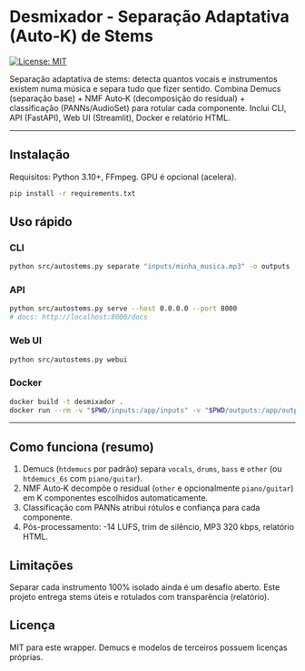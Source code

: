 # Desmixador - Separação Adaptativa (Auto‑K) de Stems

[![License: MIT](https://img.shields.io/badge/License-MIT-blue.svg)](LICENSE)

Separação adaptativa de stems: detecta quantos vocais e instrumentos existem numa música e separa tudo que fizer sentido. Combina Demucs (separação base) + NMF Auto‑K (decomposição do residual) + classificação (PANNs/AudioSet) para rotular cada componente. Inclui CLI, API (FastAPI), Web UI (Streamlit), Docker e relatório HTML.

---

## Instalação
Requisitos: Python 3.10+, FFmpeg. GPU é opcional (acelera).
```bash
pip install -r requirements.txt
```

## Uso rápido

### CLI
```bash
python src/autostems.py separate "inputs/minha_musica.mp3" -o outputs   --mp3 --bitrate 320 --normalize --trim --report --max-extra 6 --drum-split
```

### API
```bash
python src/autostems.py serve --host 0.0.0.0 --port 8000
# docs: http://localhost:8000/docs
```

### Web UI
```bash
python src/autostems.py webui
```

### Docker
```bash
docker build -t desmixador .
docker run --rm -v "$PWD/inputs:/app/inputs" -v "$PWD/outputs:/app/outputs" sonic-hydra   python src/autostems.py separate "inputs/minha_musica.mp3" -o outputs --report --mp3 --bitrate 320
```

---

## Como funciona (resumo)
1) Demucs (`htdemucs` por padrão) separa `vocals`, `drums`, `bass` e `other` (ou `htdemucs_6s` com `piano/guitar`).
2) NMF Auto‑K decompõe o residual (`other` e opcionalmente `piano/guitar`) em K componentes escolhidos automaticamente.
3) Classificação com PANNs atribui rótulos e confiança para cada componente.
4) Pós-processamento: -14 LUFS, trim de silêncio, MP3 320 kbps, relatório HTML.

## Limitações
Separar cada instrumento 100% isolado ainda é um desafio aberto. Este projeto entrega stems úteis e rotulados com transparência (relatório).

## Licença
MIT para este wrapper. Demucs e modelos de terceiros possuem licenças próprias.
